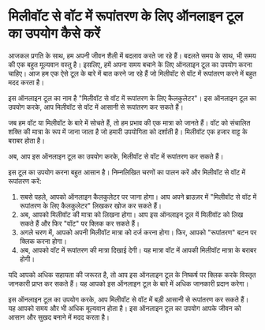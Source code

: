 मिलीवॉट से वॉट में रूपांतरण के लिए ऑनलाइन टूल का उपयोग कैसे करें
================================================================

आजकल प्रगति के साथ, हम अपनी जीवन शैली में बदलाव करते जा रहे हैं। बदलते समय के साथ, भी समय की एक बहुत मूल्यवान वस्तु है। इसलिए, हमें अपना समय बचाने के लिए ऑनलाइन टूल का उपयोग करना चाहिए। आज हम एक ऐसे टूल के बारे में बात करने जा रहे हैं जो मिलीवॉट से वॉट में रूपांतरण करने में बहुत मदद करता है।

इस ऑनलाइन टूल का नाम है "मिलीवॉट से वॉट में रूपांतरण के लिए कैलकुलेटर"। इस ऑनलाइन टूल का उपयोग करके, आप मिलीवॉट से वॉट में आसानी से रूपांतरण कर सकते हैं।

जब हम वॉट या मिलीवॉट के बारे में सोचते हैं, तो हम प्रभाव की एक मात्रा को जानते हैं। वॉट को संचालित शक्ति की मात्रा के रूप में जाना जाता है जो हमारी उपयोगिता को दर्शाती है। मिलीवॉट एक हजार वाट्ट के बराबर होता है।

अब, आप इस ऑनलाइन टूल का उपयोग करके, मिलीवॉट से वॉट में रूपांतरण कर सकते हैं।

इस टूल का उपयोग करना बहुत आसान है। निम्नलिखित चरणों का पालन करें और मिलीवॉट से वॉट में रूपांतरण करें:

1. सबसे पहले, आपको ऑनलाइन कैलकुलेटर पर जाना होगा। आप अपने ब्राउज़र में "मिलीवॉट से वॉट में रूपांतरण के लिए कैलकुलेटर" लिखकर खोज कर सकते हैं।
2. अब, आपको मिलीवॉट की मात्रा को लिखना होगा। आप इस ऑनलाइन टूल में मिलीवॉट को लिख सकते हैं और फिर "वॉट" पर क्लिक कर सकते हैं।
3. अगले चरण में, आपको अपनी मिलीवॉट मात्रा को दर्ज करना होगा। फिर, आपको "रूपांतरण" बटन पर क्लिक करना होगा।
4. अब, आपको वॉट में रूपांतरण की मात्रा दिखाई देगी। यह मात्रा वॉट में आपकी मिलीवॉट मात्रा के बराबर होगी।

यदि आपको अधिक सहायता की जरूरत है, तो आप इस ऑनलाइन टूल के निष्कर्ष पर क्लिक करके विस्तृत जानकारी प्राप्त कर सकते हैं। यह आपको इस ऑनलाइन टूल के बारे में अधिक जानकारी प्रदान करेगा।

इस ऑनलाइन टूल का उपयोग करके, आप मिलीवॉट से वॉट में बड़ी आसानी से रूपांतरण कर सकते हैं। यह आपको समय और भी अधिक मूल्यवान होता है। इस ऑनलाइन टूल का उपयोग आपके जीवन को आसान और सुखद बनाने में मदद करता है।